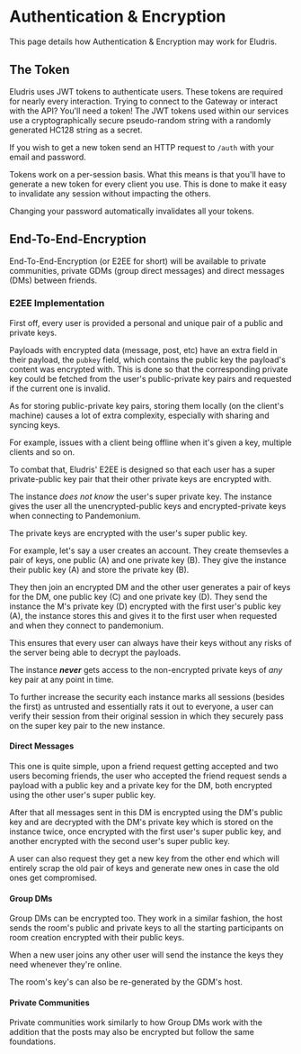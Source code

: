 # Authentication & Encryption
This page details how Authentication & Encryption may work for Eludris.

## The Token

Eludris uses JWT tokens to authenticate users.
These tokens are required for nearly every interaction.
Trying to connect to the Gateway or interact with the API? You'll need a token!
The JWT tokens used within our services use a cryptographically secure pseudo-random string with a randomly generated HC128 string as a secret.

If you wish to get a new token send an HTTP request to `/auth` with your email and password.

Tokens work on a per-session basis. What this means is that you'll have to generate a new token for every client you use.
This is done to make it easy to invalidate any session without impacting the others.

Changing your password automatically invalidates all your tokens.

## End-To-End-Encryption

End-To-End-Encryption (or E2EE for short) will be available to private communities, private GDMs (group direct messages) and direct messages (DMs) between friends.

### E2EE Implementation

First off, every user is provided a personal and unique pair of a public and private keys.

Payloads with encrypted data (message, post, etc) have an extra field in their payload, the `pubkey` field, which contains the public key the payload's content was encrypted with. This is done so that the corresponding private key could be fetched from the user's public-private key pairs and requested if the current one is invalid.

As for storing public-private key pairs, storing them locally (on the client's machine) causes a lot of extra complexity, especially with sharing and syncing keys.

For example, issues with a client being offline when it's given a key, multiple clients and so on.

To combat that, Eludris' E2EE is designed so that each user has a super private-public key pair that their other private keys are encrypted with.

The instance *does not know* the user's super private key. The instance gives the user all the unencrypted-public keys and encrypted-private keys when connecting to Pandemonium.

The private keys are encrypted with the user's super public key.

For example, let's say a user creates an account. They create themsevles a pair of keys, one public (A) and one private key (B).
They give the instance their public key (A) and store the private key (B).

They then join an encrypted DM and the other user generates a pair of keys for the DM, one public key (C) and one private key (D). They send the instance the M's private key (D) encrypted with the first user's public key (A), the instance stores this and gives it to the first user when requested and when they connect to pandemonium.

This ensures that every user can always have their keys without any risks of the server being able to decrypt the payloads.

The instance ***never*** gets access to the non-encrypted private keys of *any* key pair at any point in time.

To further increase the security each instance marks all sessions (besides the first) as untrusted and essentially rats it out to everyone, a user can verify their session from their original session in which they securely pass on the super key pair to the new instance.

#### Direct Messages

This one is quite simple, upon a friend request getting accepted and two users becoming friends, the user who accepted the friend request sends a payload with a public key and a private key for the DM, both encrypted using the other user's super public key.

After that all messages sent in this DM is encrypted using the DM's public key and are decrypted with the DM's private key which is stored on the instance twice, once encrypted with the first user's super public key, and another encrypted with the second user's super public key.

A user can also request they get a new key from the other end which will entirely scrap the old pair of keys and generate new ones in case the old ones get compromised.

#### Group DMs

Group DMs can be encrypted too. They work in a similar fashion, the host sends the room's public and private keys to all the starting participants on room creation encrypted with their public keys.

When a new user joins any other user will send the instance the keys they need whenever they're online.

The room's key's can also be re-generated by the GDM's host.

#### Private Communities

Private communities work similarly to how Group DMs work with the addition that the posts may also be encrypted but follow the same foundations.

